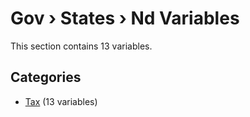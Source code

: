 # Gov › States › Nd Variables

This section contains 13 variables.

## Categories

- [Tax](tax/index.md) (13 variables)
